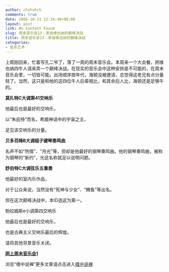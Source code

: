 ```yaml
---
author: chzhshch
comments: true
date: 2006-10-21 12:34:40+00:00
layout: post
link: No Content Found
slug: 周末音乐会13：来自维也纳的颠峰决战
title: 周末音乐会13：来自维也纳的颠峰决战
categories:
- 音乐艺术
---
```


			

上周刚回来，忙着写孔二爷了，落了一周的周末音乐会。本周来一个大会餐，把维也纳四牛人请来弄一个颠峰决战。在现实的音乐会中这种安排是不可能的，在周末音乐会里，一切皆可能。出场顺序按年代，海顿没被邀请，总觉得这老兄有点分量轻了。当然，这只是和他的这四位牛人后辈相比，和其余后人比，海顿还是足够牛的。

**莫扎特C大调第41交响乐**

他最后也是最好的交响乐，

以“朱庇特”而名，希腊神话中的宇宙之主，

足见该交响乐的分量。

**贝多芬降B大调槌子键琴奏鸣曲**

名声不如“热情”、“月光”等，但却是他最好的钢琴奏鸣曲。他的钢琴奏鸣曲，被称为钢琴的“新约”，光这名称就足以说明问题。

**舒伯特C大调弦乐五重奏**

他最好的室内乐作品，

对于公众来说，当然没有“死神与少女”、“鳟鱼”等出名。

但在这次颠峰决战中，本ID选这为第一。

勃拉姆斯e小调第四交响乐

他最后也是最好的交响乐，

也是古典主义交响乐最后的辉煌。

请将其他背景音乐关闭。

[**网上周末音乐会1**](http://blog.sina.com.cn/u/486e105c0100056e)

浏览“缠中说禅”更多文章请点击进入[缠中说禅](http://blog.sina.com.cn/m/chzhshch)
